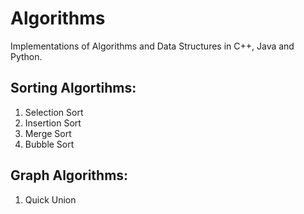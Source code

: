 # Algorithms
Implementations of Algorithms and Data Structures in C++, Java and Python.

## Sorting Algortihms:
1. Selection Sort
2. Insertion Sort
3. Merge Sort
4. Bubble Sort

## Graph Algorithms:
1. Quick Union
